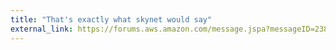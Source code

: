 ```yaml
---
title: "That's exactly what skynet would say"
external_link: https://forums.aws.amazon.com/message.jspa?messageID=238872#238872
---
```




